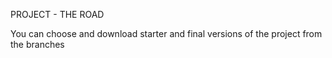 PROJECT - THE ROAD

You can choose and download starter and final versions of the project from the branches
